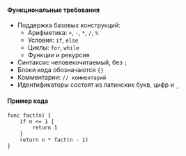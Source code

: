 #### Функциональные требования
- Поддержка базовых конструкций:
  - Арифметика: `+`, `-`, `*`, `/`, `%`
  - Условия: `if`, `else`
  - Циклы: `for`, `while`
  - Функции и рекурсия
- Синтаксис человекочитаемый, без `;`
- Блоки кода обозначаются `{}`  
- Комментарии: `// комментарий`
- Идентификаторы состоят из латинских букв, цифр и `_`

#### Пример кода
```text
func fact(n) {
    if n <= 1 {
        return 1
    }
    return n * fact(n - 1)
}
